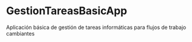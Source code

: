 # GestionTareasBasicApp
Aplicación básica de gestión de tareas informáticas para flujos de trabajo cambiantes
